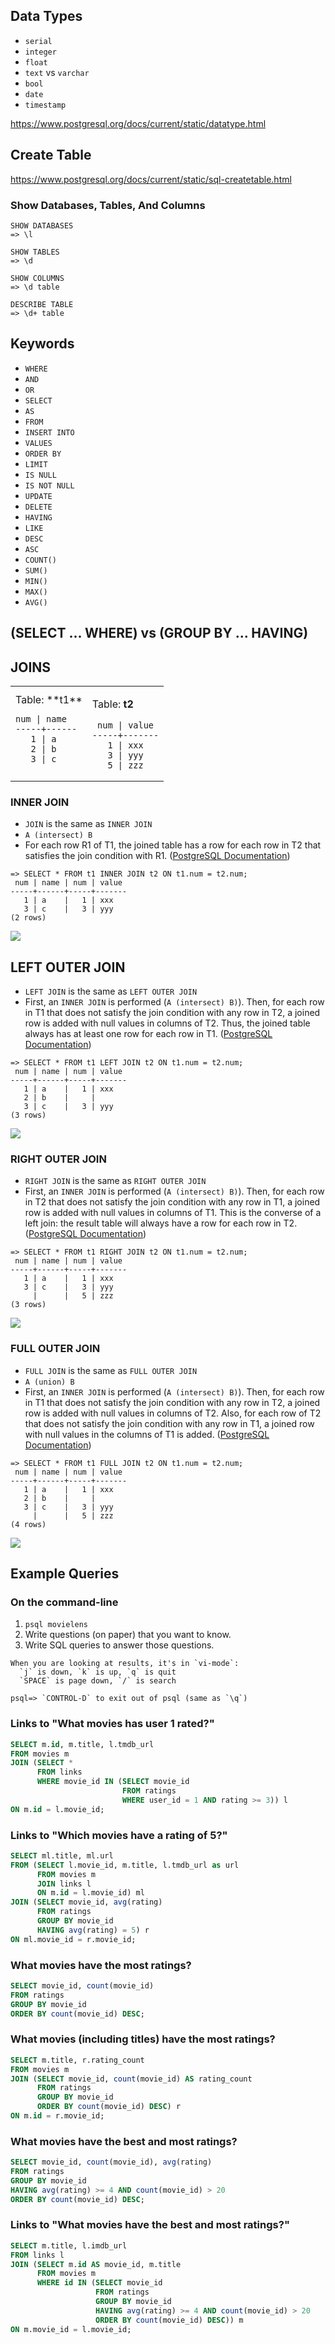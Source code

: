## Data Types

* `serial`
* `integer`
* `float`
* `text` vs `varchar`
* `bool`
* `date`
* `timestamp`

<https://www.postgresql.org/docs/current/static/datatype.html>

## Create Table

<https://www.postgresql.org/docs/current/static/sql-createtable.html>

### Show Databases, Tables, And Columns

```text
SHOW DATABASES
=> \l

SHOW TABLES
=> \d

SHOW COLUMNS
=> \d table

DESCRIBE TABLE
=> \d+ table
```

## Keywords

* `WHERE`
* `AND`
* `OR`
* `SELECT`
* `AS`
* `FROM`
* `INSERT INTO`
* `VALUES`
* `ORDER BY`
* `LIMIT`
* `IS NULL`
* `IS NOT NULL`
* `UPDATE`
* `DELETE`
* `HAVING`
* `LIKE`
* `DESC`
* `ASC`
* `COUNT()`
* `SUM()`
* `MIN()`
* `MAX()`
* `AVG()`

## (SELECT ... WHERE) vs (GROUP BY ... HAVING)

## JOINS

<table>
<tbody>
<tr>
<td>
Table: **t1**

```text
num | name
-----+------
   1 | a
   2 | b
   3 | c
```

</td>
<td>

Table: **t2**

```text
 num | value
-----+-------
   1 | xxx
   3 | yyy
   5 | zzz
```
</td>
</tr>
</tbody>
</table>

### INNER JOIN

* `JOIN` is the same as `INNER JOIN`
* `A (intersect) B`
* For each row R1 of T1, the joined table has a row for each row in T2
  that satisfies the join condition with R1. ([PostgreSQL
  Documentation])

```text
=> SELECT * FROM t1 INNER JOIN t2 ON t1.num = t2.num;
 num | name | num | value
-----+------+-----+-------
   1 | a    |   1 | xxx
   3 | c    |   3 | yyy
(2 rows)
```

![](images/INNER_JOIN.png)


## LEFT OUTER JOIN

  * `LEFT JOIN` is the same as `LEFT OUTER JOIN`
  * First, an `INNER JOIN` is performed (`A (intersect) B)`). Then,
    for each row in T1 that does not satisfy the join condition with
    any row in T2, a joined row is added with null values in columns
    of T2. Thus, the joined table always has at least one row for each
    row in T1. ([PostgreSQL Documentation])

```text
=> SELECT * FROM t1 LEFT JOIN t2 ON t1.num = t2.num;
 num | name | num | value
-----+------+-----+-------
   1 | a    |   1 | xxx
   2 | b    |     |
   3 | c    |   3 | yyy
(3 rows)
```

![](images/LEFT_JOIN.png)


### RIGHT OUTER JOIN

  * `RIGHT JOIN` is the same as `RIGHT OUTER JOIN`
  * First, an `INNER JOIN` is performed (`A (intersect) B)`). Then,
    for each row in T2 that does not satisfy the join condition with
    any row in T1, a joined row is added with null values in columns
    of T1. This is the converse of a left join: the result table will
    always have a row for each row in T2.  ([PostgreSQL
    Documentation])

```text
=> SELECT * FROM t1 RIGHT JOIN t2 ON t1.num = t2.num;
 num | name | num | value
-----+------+-----+-------
   1 | a    |   1 | xxx
   3 | c    |   3 | yyy
     |      |   5 | zzz
(3 rows)
```

![](images/RIGHT_JOIN.png)


### FULL OUTER JOIN

  * `FULL JOIN` is the same as `FULL OUTER JOIN`
  * `A (union) B`
  * First, an `INNER JOIN` is performed (`A (intersect) B)`). Then,
    for each row in T1 that does not satisfy the join condition with
    any row in T2, a joined row is added with null values in columns
    of T2. Also, for each row of T2 that does not satisfy the join
    condition with any row in T1, a joined row with null values in the
    columns of T1 is added. ([PostgreSQL Documentation])

```text
=> SELECT * FROM t1 FULL JOIN t2 ON t1.num = t2.num;
 num | name | num | value
-----+------+-----+-------
   1 | a    |   1 | xxx
   2 | b    |     |
   3 | c    |   3 | yyy
     |      |   5 | zzz
(4 rows)
```

![](images/FULL_OUTER_JOIN.png)

[PostgreSQL Documentation]: https://www.postgresql.org/docs/current/static/queries-table-expressions.html

## Example Queries

### On the command-line

1. `psql movielens`
2. Write questions (on paper) that you want to know.
3. Write SQL queries to answer those questions.

```text
When you are looking at results, it's in `vi-mode`:
  `j` is down, `k` is up, `q` is quit
  `SPACE` is page down, `/` is search

psql=> `CONTROL-D` to exit out of psql (same as `\q`)
```

### Links to "What movies has user 1 rated?"

```sql
SELECT m.id, m.title, l.tmdb_url
FROM movies m
JOIN (SELECT *
      FROM links
      WHERE movie_id IN (SELECT movie_id
                         FROM ratings
                         WHERE user_id = 1 AND rating >= 3)) l
ON m.id = l.movie_id;
```

### Links to "Which movies have a rating of 5?"

```sql
SELECT ml.title, ml.url
FROM (SELECT l.movie_id, m.title, l.tmdb_url as url
      FROM movies m
      JOIN links l
      ON m.id = l.movie_id) ml
JOIN (SELECT movie_id, avg(rating)
      FROM ratings
      GROUP BY movie_id
      HAVING avg(rating) = 5) r
ON ml.movie_id = r.movie_id;
```

### What movies have the most ratings?

```sql
SELECT movie_id, count(movie_id)
FROM ratings
GROUP BY movie_id
ORDER BY count(movie_id) DESC;
```

### What movies (including titles) have the most ratings?

```sql
SELECT m.title, r.rating_count
FROM movies m
JOIN (SELECT movie_id, count(movie_id) AS rating_count
      FROM ratings
      GROUP BY movie_id
      ORDER BY count(movie_id) DESC) r
ON m.id = r.movie_id;
```

### What movies have the best and most ratings?

```sql
SELECT movie_id, count(movie_id), avg(rating)
FROM ratings
GROUP BY movie_id
HAVING avg(rating) >= 4 AND count(movie_id) > 20
ORDER BY count(movie_id) DESC;
```

### Links to "What movies have the best and most ratings?"

```sql
SELECT m.title, l.imdb_url
FROM links l
JOIN (SELECT m.id AS movie_id, m.title
      FROM movies m
      WHERE id IN (SELECT movie_id
                   FROM ratings
                   GROUP BY movie_id
                   HAVING avg(rating) >= 4 AND count(movie_id) > 20
                   ORDER BY count(movie_id) DESC)) m
ON m.movie_id = l.movie_id;
```
